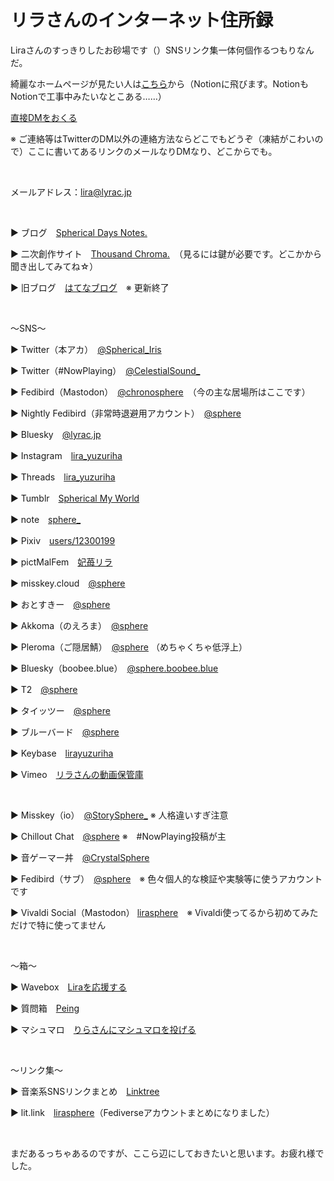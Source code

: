 <html>
  <head>
    <meta charset="utf-8">
    <body>
    <link rel="stylesheet" href="styles.css">
    <link rel="apple-touch-icon" sizes="180x180" href="/apple-touch-icon.png">
    <link rel="icon" type="image/png" sizes="32x32" href="/favicon-32x32.png">
    <link rel="icon" type="image/png" sizes="16x16" href="/favicon-16x16.png">
    <link rel="manifest" href="/site.webmanifest">
    <link rel="mask-icon" href="/safari-pinned-tab.svg" color="#ff3399">
    <link rel="shortcut icon" type="image/x-icon" href="path/to/favicon.ico">
    <meta name="msapplication-TileColor" content="#da532c">
    <meta name="theme-color" content="#ffffff">
    <h1>リラさんのインターネット住所録</h1>
    </body>
</head>
</html>

<p>Liraさんのすっきりしたお砂場です（）SNSリンク集一体何個作るつもりなんだ。</p>
<p>綺麗なホームページが見たい人は<a href="https://lyrac.notion.site/LiRA-s-Landscape-0ffb6d02f6f84a71b941f3c1af64e903">こちら</a>から（Notionに飛びます。NotionもNotionで工事中みたいなとこある……）</p>
<p><a href="https://simplex.chat/contact#/?v=1-2&smp=smp%3A%2F%2F0YuTwO05YJWS8rkjn9eLJDjQhFKvIYd8d4xG8X1blIU%3D%40smp8.simplex.im%2FghhHvnU8JLndYcgoglxa5ANAA3O5AOno%23%2F%3Fv%3D1-2%26dh%3DMCowBQYDK2VuAyEApd2yjefq4AMV8Gd4lH2WHFaKkIaMECkAwZ7FUm6XDWY%253D%26srv%3Dbeccx4yfxxbvyhqypaavemqurytl6hozr47wfc7uuecacjqdvwpw2xid.onion">直接DMをおくる</a></p>

<p>※ ご連絡等はTwitterのDM以外の連絡方法ならどこでもどうぞ（凍結がこわいので）ここに書いてあるリンクのメールなりDMなり、どこからでも。</p>

<p> </p>

<p>メールアドレス：<a href="mailto:lira@lyrac.jp">lira@lyrac.jp</a></p>
<p> </p>
<p>▶️ ブログ　<a href="https://blog.lyrac.jp/">Spherical Days Notes.</a></p>
<p>▶️ 二次創作サイト　<a href="https://plus.fm-p.jp/u/thousandchroma">Thousand Chroma.</a>　（見るには鍵が必要です。どこかから聞き出してみてね☆）</p>
<p>▶️ 旧ブログ　<a href="https://sphericaltears.hatenablog.com/">はてなブログ</a>　※ 更新終了</p>
<p> </p>
<p>〜SNS〜</p>
<p>▶️ Twitter（本アカ）　<a href="https://twitter.com/Spherical_Iris" rel="me">@Spherical_Iris</a></p>
<p>▶️ Twitter（#NowPlaying）　<a href="https://twitter.com/CelestialSound_">@CelestialSound_</a></p>
<p>▶️ Fedibird（Mastodon）　<a rel="me" href="https://fedibird.com/@chronosphere">@chronosphere</a>　（今の主な居場所はここです）</p>
<p>▶️ Nightly Fedibird（非常時退避用アカウント）　<a rel="me" href="https://nightly.fedibird.com/@sphere">@sphere</a></p>
<p>▶️ Bluesky　<a rel="me" href="https://bsky.app/profile/lyrac.jp">@lyrac.jp</a></p>
<p>▶️ Instagram　<a href="https://www.instagram.com/lira_yuzuriha/">lira_yuzuriha</a></p>
<p>▶️ Threads　<a rel="me" href="https://www.threads.net/@lira_yuzuriha">lira_yuzuriha</a></p>
<p>▶️ Tumblr　<a href="https://tbr.knightstarlily.com/">Spherical My World</a></p>
<p>▶️ note　<a href="https://note.com/sphere_/">sphere_</a></p>
<p>▶️ Pixiv　<a href="https://www.pixiv.net/users/12300199">users/12300199</a></p>
<p>▶️ pictMalFem　<a href="https://pictmalfem.net/clearforce6">妃苺リラ</a></p>
<p>▶️ misskey.cloud　<a rel="me" href="https://misskey.cloud/@sphere">@sphere</a></p>
<p>▶️ おとすきー　<a rel="me" href="https://otoskey.tarbin.net/@sphere">@sphere</a></p>
<p>▶️ Akkoma（のえろま）　<a rel="me" href="https://pleroma.noellabo.jp/sphere">@sphere</a></p>
<p>▶️ Pleroma（ご隠居鯖）　<a rel="me" href="https://xxx.azyobuzi.net/sphere">@sphere</a> （めちゃくちゃ低浮上）</p>
<p>▶️ Bluesky（boobee.blue）　<a rel="me" href="https://bsky.app/profile/sphere.boobee.blue">@sphere.boobee.blue</a></p>
<p>▶️ T2　<a rel="me" href="https://t2.social/sphere">@sphere</a></p>
<p>▶️ タイッツー　<a href="https://taittsuu.com/users/sphere" rel="me">@sphere</a></p>
<p>▶️ ブルーバード　<a href="https://bluebird.blue/users/sphere">@sphere</a></p>
<p>▶️ Keybase　<a href="https://keybase.io/lirayuzuriha">lirayuzuriha</a></p>
<p>▶️ Vimeo　<a href="https://vimeo.com/user80684006">リラさんの動画保管庫</a></p>
<p> </p>
<p>▶️ Misskey（io）　<a rel="me" href="https://misskey.io/@StorySphere_">@StorySphere_</a> ※ 人格違いすぎ注意</p>
<p>▶️ Chillout Chat　<a rel="me" href="https://chillout.chat/@sphere">@sphere</a> ※　#NowPlaying投稿が主</p>
<p>▶️ 音ゲーマー丼　<a rel="me" href="https://otogamer.me/@CrystalSphere">@CrystalSphere</a>
<p>▶️ Fedibird（サブ）　<a rel="me" href="https://fedibird.com/@sphere">@sphere</a>　※ 色々個人的な検証や実験等に使うアカウントです</p>
<p>▶️ Vivaldi Social（Mastodon） <a rel="me" href="https://social.vivaldi.net/@lirasphere">lirasphere</a>　※ Vivaldi使ってるから初めてみただけで特に使ってません</p>
<p> </p>
<p>〜箱〜</p>
<p>▶️ Wavebox　<a href="https://wavebox.me/wave/8bwxjdgpw5yjijjj/">Liraを応援する</a></p>
<p>▶️ 質問箱　<a href="https://peing.net/ja/storysphere_">Peing</a></p>
<p>▶️ マシュマロ　<a href="https://marshmallow-qa.com/sphere_060?utm_medium=url_text&amp;utm_source=promotion">りらさんにマシュマロを投げる</a></p>
<p> </p>
<p>〜リンク集〜</p>
<p>▶️ 音楽系SNSリンクまとめ　<a href="https://linktr.ee/lirasphere">Linktree</a></p>
<p>▶️ lit.link　<a href="https://lit.link/lirasphere">lirasphere</a>（Fediverseアカウントまとめになりました）</p>
<br/>
<p>まだあるっちゃあるのですが、ここら辺にしておきたいと思います。お疲れ様でした。</p>
